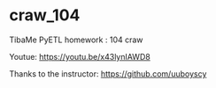 # craw_104
TibaMe PyETL homework : 104 craw

Youtue: https://youtu.be/x43lynIAWD8

Thanks to the instructor: https://github.com/uuboyscy
